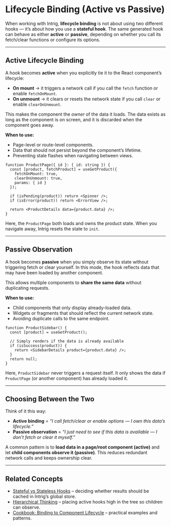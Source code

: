 # Lifecycle Binding (Active vs Passive)

When working with Intrig, **lifecycle binding** is not about using two different hooks — it’s about how you use a **stateful hook**. The same generated hook can behave as either **active** or **passive**, depending on whether you call its fetch/clear functions or configure its options.

---

## Active Lifecycle Binding

A hook becomes **active** when you explicitly tie it to the React component’s lifecycle:

* **On mount** → it triggers a network call if you call the `fetch` function or enable `fetchOnMount`.
* **On unmount** → it clears or resets the network state if you call `clear` or enable `clearOnUnmount`.

This makes the component the *owner* of the data it loads. The data exists as long as the component is on screen, and it is discarded when the component goes away.

**When to use:**

* Page-level or route-level components.
* Data that should not persist beyond the component’s lifetime.
* Preventing stale flashes when navigating between views.

```tsx
function ProductPage({ id }: { id: string }) {
  const [product, fetchProduct] = useGetProduct({
    fetchOnMount: true,
    clearOnUnmount: true,
    params: { id }
  });

  if (isPending(product)) return <Spinner />;
  if (isError(product)) return <ErrorView />;

  return <ProductDetails data={product.data} />;
}
```

Here, the `ProductPage` both loads and owns the product state. When you navigate away, Intrig resets the state to `init`.

---

## Passive Observation

A hook becomes **passive** when you simply observe its state without triggering fetch or clear yourself. In this mode, the hook reflects data that may have been loaded by another component.

This allows multiple components to **share the same data** without duplicating requests.

**When to use:**

* Child components that only display already-loaded data.
* Widgets or fragments that should reflect the current network state.
* Avoiding duplicate calls to the same endpoint.

```tsx
function ProductSidebar() {
  const [product] = useGetProduct();

  // Simply renders if the data is already available
  if (isSuccess(product)) {
    return <SidebarDetails product={product.data} />;
  }
  return null;
}
```

Here, `ProductSidebar` never triggers a request itself. It only shows the data if `ProductPage` (or another component) has already loaded it.

---

## Choosing Between the Two

Think of it this way:

* **Active binding** = *“I call fetch/clear or enable options — I own this data’s lifecycle.”*
* **Passive observation** = *“I just need to see if this data is available — I don’t fetch or clear it myself.”*

A common pattern is to **load data in a page/root component (active)** and let **child components observe it (passive)**. This reduces redundant network calls and keeps ownership clear.

---

## Related Concepts

* [Stateful vs Stateless Hooks](/react/core-concepts/stateful-vs-stateless) – deciding whether results should be cached in Intrig’s global store.
* [Hierarchical Thinking](/react/core-concepts/hierarchical-thinking) – placing active hooks high in the tree so children can observe.
* [Cookbook: Binding to Component Lifecycle](/react/cookbook/binding-to-component-lifecycle) – practical examples and patterns.

